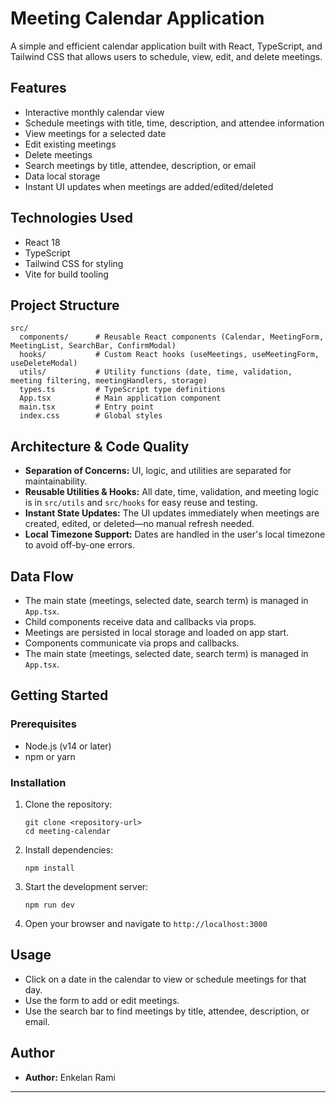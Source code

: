 # Meeting Calendar Application

A simple and efficient calendar application built with React, TypeScript, and Tailwind CSS that allows users to schedule, view, edit, and delete meetings.

## Features

- Interactive monthly calendar view
- Schedule meetings with title, time, description, and attendee information
- View meetings for a selected date
- Edit existing meetings
- Delete meetings
- Search meetings by title, attendee, description, or email
- Data local storage
- Instant UI updates when meetings are added/edited/deleted

## Technologies Used

- React 18
- TypeScript
- Tailwind CSS for styling
- Vite for build tooling


## Project Structure

```
src/
  components/      # Reusable React components (Calendar, MeetingForm, MeetingList, SearchBar, ConfirmModal)
  hooks/           # Custom React hooks (useMeetings, useMeetingForm, useDeleteModal)
  utils/           # Utility functions (date, time, validation, meeting filtering, meetingHandlers, storage)
  types.ts         # TypeScript type definitions
  App.tsx          # Main application component
  main.tsx         # Entry point
  index.css        # Global styles
```

## Architecture & Code Quality

- **Separation of Concerns:** UI, logic, and utilities are separated for maintainability.
- **Reusable Utilities & Hooks:** All date, time, validation, and meeting logic is in `src/utils` and `src/hooks` for easy reuse and testing.
- **Instant State Updates:** The UI updates immediately when meetings are created, edited, or deleted—no manual refresh needed.
- **Local Timezone Support:** Dates are handled in the user's local timezone to avoid off-by-one errors.

## Data Flow

- The main state (meetings, selected date, search term) is managed in `App.tsx`.
- Child components receive data and callbacks via props.
- Meetings are persisted in local storage and loaded on app start.
- Components communicate via props and callbacks.
- The main state (meetings, selected date, search term) is managed in `App.tsx`.

## Getting Started

### Prerequisites

- Node.js (v14 or later)
- npm or yarn

### Installation

1. Clone the repository:
   ```
   git clone <repository-url>
   cd meeting-calendar
   ```
2. Install dependencies:
   ```
   npm install
   ```
3. Start the development server:
   ```
   npm run dev
   ```
4. Open your browser and navigate to `http://localhost:3000`

## Usage

- Click on a date in the calendar to view or schedule meetings for that day.
- Use the form to add or edit meetings.
- Use the search bar to find meetings by title, attendee, description, or email.


## Author

- **Author:** Enkelan Rami

---
